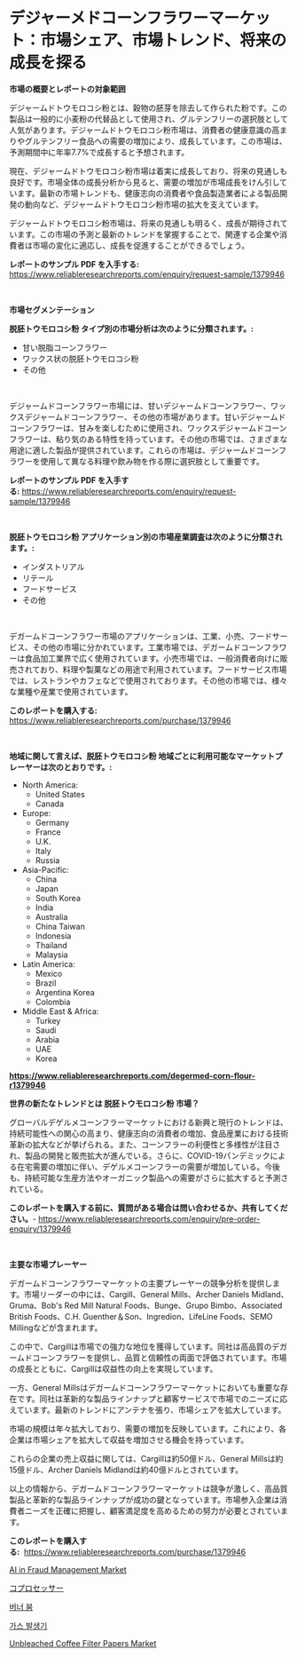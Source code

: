<p><h1>デジャーメドコーンフラワーマーケット：市場シェア、市場トレンド、将来の成長を探る</h1></p><p><strong>市場の概要とレポートの対象範囲</strong></p>
<p><p>デジャームドトウモロコシ粉とは、穀物の胚芽を除去して作られた粉です。この製品は一般的に小麦粉の代替品として使用され、グルテンフリーの選択肢として人気があります。デジャームドトウモロコシ粉市場は、消費者の健康意識の高まりやグルテンフリー食品への需要の増加により、成長しています。この市場は、予測期間中に年率7.7%で成長すると予想されます。</p><p>現在、デジャームドトウモロコシ粉市場は着実に成長しており、将来の見通しも良好です。市場全体の成長分析から見ると、需要の増加が市場成長をけん引しています。最新の市場トレンドも、健康志向の消費者や食品製造業者による製品開発の動向など、デジャームドトウモロコシ粉市場の拡大を支えています。</p><p>デジャームドトウモロコシ粉市場は、将来の見通しも明るく、成長が期待されています。この市場の予測と最新のトレンドを掌握することで、関連する企業や消費者は市場の変化に適応し、成長を促進することができるでしょう。</p></p>
<p><strong>レポートのサンプル PDF を入手する:</strong> <a href="https://www.reliableresearchreports.com/enquiry/request-sample/1379946">https://www.reliableresearchreports.com/enquiry/request-sample/1379946</a></p>
<p>&nbsp;</p>
<p><strong>市場セグメンテーション</strong></p>
<p><strong>脱胚トウモロコシ粉 タイプ別の市場分析は次のように分類されます。:</strong></p>
<p><ul><li>甘い脱脂コーンフラワー</li><li>ワックス状の脱胚トウモロコシ粉</li><li>その他</li></ul></p>
<p>&nbsp;</p>
<p><p>デジャームドコーンフラワー市場には、甘いデジャームドコーンフラワー、ワックスデジャームドコーンフラワー、その他の市場があります。甘いデジャームドコーンフラワーは、甘みを楽しむために使用され、ワックスデジャームドコーンフラワーは、粘り気のある特性を持っています。その他の市場では、さまざまな用途に適した製品が提供されています。これらの市場は、デジャームドコーンフラワーを使用して異なる料理や飲み物を作る際に選択肢として重要です。</p></p>
<p><strong>レポートのサンプル PDF を入手する:</strong>&nbsp;<a href="https://www.reliableresearchreports.com/enquiry/request-sample/1379946">https://www.reliableresearchreports.com/enquiry/request-sample/1379946</a></p>
<p>&nbsp;</p>
<p><strong> 脱胚トウモロコシ粉 アプリケーション別の市場産業調査は次のように分類されます。:</strong></p>
<p><ul><li>インダストリアル</li><li>リテール</li><li>フードサービス</li><li>その他</li></ul></p>
<p>&nbsp;</p>
<p><p>デガームドコーンフラワー市場のアプリケーションは、工業、小売、フードサービス、その他の市場に分かれています。工業市場では、デガームドコーンフラワーは食品加工業界で広く使用されています。小売市場では、一般消費者向けに販売されており、料理や製菓などの用途で利用されています。フードサービス市場では、レストランやカフェなどで使用されております。その他の市場では、様々な業種や産業で使用されています。</p></p>
<p><strong>このレポートを購入する:</strong>&nbsp; <a href="https://www.reliableresearchreports.com/purchase/1379946">https://www.reliableresearchreports.com/purchase/1379946</a></p>
<p>&nbsp;</p>
<p><strong>地域に関して言えば、脱胚トウモロコシ粉 地域ごとに利用可能なマーケットプレーヤーは次のとおりです。:</strong></p>
<p><ul>
    <li>
        North America:
        <ul>
            <li>United States</li>
            <li>Canada</li>
        </ul>
    </li>
    <li>
        Europe:
        <ul>
            <li>Germany</li>
            <li>France</li>
            <li>U.K.</li>
            <li>Italy</li>
            <li>Russia</li>
        </ul>
    </li>
    <li>
        Asia-Pacific:
        <ul>
            <li>China</li>
            <li>Japan</li>
            <li>South Korea</li>
            <li>India</li>
            <li>Australia</li>
            <li>China Taiwan</li>
            <li>Indonesia</li>
            <li>Thailand</li>
            <li>Malaysia</li>
        </ul>
    </li>
    <li>
        Latin America:
        <ul>
            <li>Mexico</li>
            <li>Brazil</li>
            <li>Argentina Korea</li>
            <li>Colombia</li>
        </ul>
    </li>
    <li>
        Middle East & Africa:
        <ul>
            <li>Turkey</li>
            <li>Saudi</li>
            <li>Arabia</li>
            <li>UAE</li>
            <li>Korea</li>
        </ul>
    </li>
    </ul></p>
<p><strong><a href="https://www.reliableresearchreports.com/degermed-corn-flour-r1379946">https://www.reliableresearchreports.com/degermed-corn-flour-r1379946</a></strong>&nbsp;</p>
<p><strong>世界の新たなトレンドとは 脱胚トウモロコシ粉 市場？</strong></p>
<p><p>グローバルデゲルメコーンフラーマーケットにおける新興と現行のトレンドは、持続可能性への関心の高まり、健康志向の消費者の増加、食品産業における技術革新の拡大などが挙げられる。また、コーンフラーの利便性と多様性が注目され、製品の開発と販売拡大が進んでいる。さらに、COVID-19パンデミックによる在宅需要の増加に伴い、デゲルメコーンフラーの需要が増加している。今後も、持続可能な生産方法やオーガニック製品への需要がさらに拡大すると予測されている。</p></p>
<p><strong>このレポートを購入する前に、質問がある場合は問い合わせるか、共有してください。</strong>- <a href="https://www.reliableresearchreports.com/enquiry/pre-order-enquiry/1379946">https://www.reliableresearchreports.com/enquiry/pre-order-enquiry/1379946</a></p>
<p>&nbsp;</p>
<p><strong>主要な市場プレーヤー</strong></p>
<p><p>デガームドコーンフラワーマーケットの主要プレーヤーの競争分析を提供します。市場リーダーの中には、Cargill、General Mills、Archer Daniels Midland、Gruma、Bob's Red Mill Natural Foods、Bunge、Grupo Bimbo、Associated British Foods、C.H. Guenther＆Son、Ingredion、LifeLine Foods、SEMO Millingなどが含まれます。</p><p>この中で、Cargillは市場での強力な地位を獲得しています。同社は高品質のデガームドコーンフラワーを提供し、品質と信頼性の両面で評価されています。市場の成長とともに、Cargillは収益性の向上を実現しています。</p><p>一方、General Millsはデガームドコーンフラワーマーケットにおいても重要な存在です。同社は革新的な製品ラインナップと顧客サービスで市場でのニーズに応えています。最新のトレンドにアンテナを張り、市場シェアを拡大しています。</p><p>市場の規模は年々拡大しており、需要の増加を反映しています。これにより、各企業は市場シェアを拡大して収益を増加させる機会を持っています。</p><p>これらの企業の売上収益に関しては、Cargillは約50億ドル、General Millsは約15億ドル、Archer Daniels Midlandは約40億ドルとされています。</p><p>以上の情報から、デガームドコーンフラワーマーケットは競争が激しく、高品質製品と革新的な製品ラインナップが成功の鍵となっています。市場参入企業は消費者ニーズを正確に把握し、顧客満足度を高めるための努力が必要とされています。</p></p>
<p><strong>このレポートを購入する:</strong>&nbsp;&nbsp;<a href="https://www.reliableresearchreports.com/purchase/1379946">https://www.reliableresearchreports.com/purchase/1379946</a></p>
<p><p><a href="https://github.com/bobicer/Market-Research-Report-List-3/blob/main/ai-in-fraud-management-market.md">AI in Fraud Management Market</a></p><p><a href="https://github.com/bevdtkn4419963/Market-Research-Report-List-2/blob/main/300558462502.md">コプロセッサー</a></p><p><a href="https://github.com/Tristiarton768456/Market-Research-Report-List-1/blob/main/745643061850.md">버너 붐</a></p><p><a href="https://medium.com/@jerrodhilll68/%EA%B0%80%EC%8A%A4-%EB%B0%9C%EC%A0%84%EA%B8%B0-%EC%8B%9C%EC%9E%A5-%EC%84%B1%EA%B3%B5%EC%A0%81%EC%9D%B8-%EB%B9%84%EC%A6%88%EB%8B%88%EC%8A%A4-%EC%A0%84%EB%9E%B5%EC%9D%98-%EC%97%B4%EC%87%A0-2031%EB%85%84%EA%B9%8C%EC%A7%80%EC%9D%98-%EC%98%88%EC%B8%A1-3e84fa200170">가스 발생기</a></p><p><a href="https://issuu.com/reportprime-2/docs/unbleached-coffee-filter-papers-market-size-2030.p">Unbleached Coffee Filter Papers Market</a></p></p>